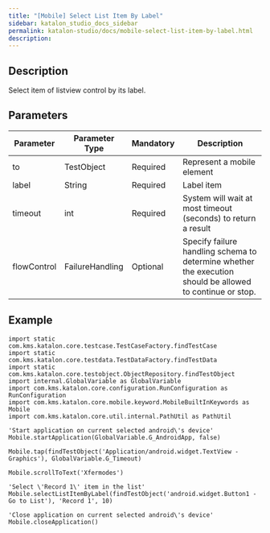 ```yaml
---
title: "[Mobile] Select List Item By Label" 
sidebar: katalon_studio_docs_sidebar
permalink: katalon-studio/docs/mobile-select-list-item-by-label.html 
description: 
---
```

Description
-----------

Select item of listview control by its label.

Parameters
----------

| Parameter | Parameter Type | Mandatory | Description |
| --- | --- | --- | --- |
| to | TestObject  | Required | Represent a mobile element |
| label  | String | Required | Label item |
| timeout  | int | Required | System will wait at most timeout (seconds) to return a result |
| flowControl | FailureHandling | Optional | Specify failure handling schema to determine whether the execution should be allowed to continue or stop. |

Example
-------

```
import static com.kms.katalon.core.testcase.TestCaseFactory.findTestCase
import static com.kms.katalon.core.testdata.TestDataFactory.findTestData
import static com.kms.katalon.core.testobject.ObjectRepository.findTestObject
import internal.GlobalVariable as GlobalVariable
import com.kms.katalon.core.configuration.RunConfiguration as RunConfiguration
import com.kms.katalon.core.mobile.keyword.MobileBuiltInKeywords as Mobile
import com.kms.katalon.core.util.internal.PathUtil as PathUtil

'Start application on current selected android\'s device'
Mobile.startApplication(GlobalVariable.G_AndroidApp, false)

Mobile.tap(findTestObject('Application/android.widget.TextView - Graphics'), GlobalVariable.G_Timeout)

Mobile.scrollToText('Xfermodes')

'Select \'Record 1\' item in the list'
Mobile.selectListItemByLabel(findTestObject('android.widget.Button1 - Go to List'), 'Record 1', 10)

'Close application on current selected android\'s device'
Mobile.closeApplication()
```